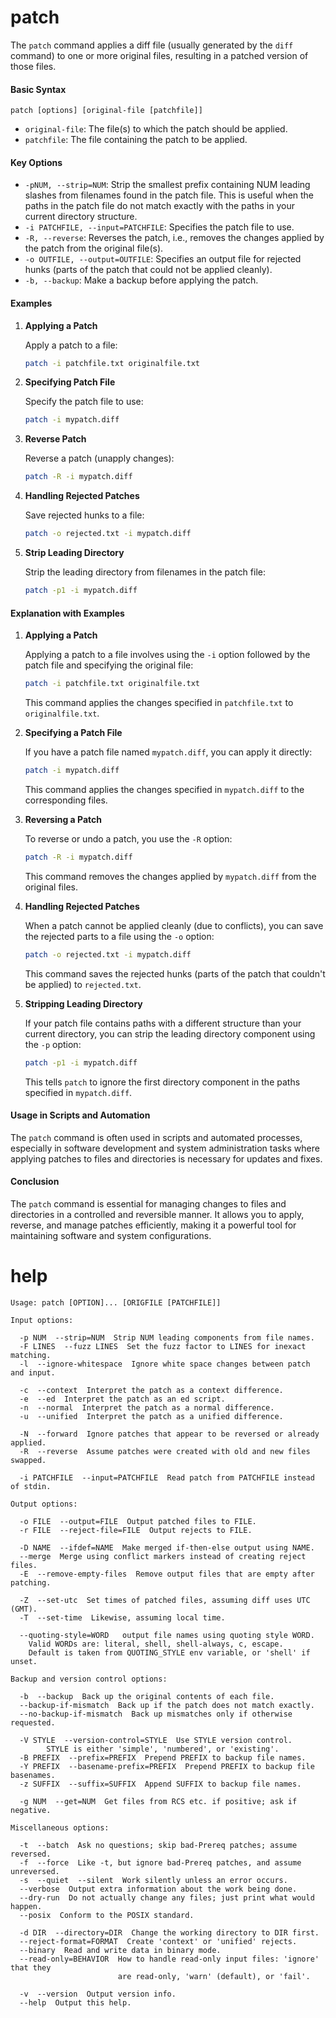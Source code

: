 # patch

The `patch` command applies a diff file (usually generated by the `diff` command) to one or more original files, resulting in a patched version of those files.

#### Basic Syntax

```
patch [options] [original-file [patchfile]]
```

- `original-file`: The file(s) to which the patch should be applied.
- `patchfile`: The file containing the patch to be applied.

#### Key Options

- `-pNUM, --strip=NUM`: Strip the smallest prefix containing NUM leading slashes from filenames found in the patch file. This is useful when the paths in the patch file do not match exactly with the paths in your current directory structure.
- `-i PATCHFILE, --input=PATCHFILE`: Specifies the patch file to use.
- `-R, --reverse`: Reverses the patch, i.e., removes the changes applied by the patch from the original file(s).
- `-o OUTFILE, --output=OUTFILE`: Specifies an output file for rejected hunks (parts of the patch that could not be applied cleanly).
- `-b, --backup`: Make a backup before applying the patch.

#### Examples

1. **Applying a Patch**

   Apply a patch to a file:
   ```sh
   patch -i patchfile.txt originalfile.txt
   ```

2. **Specifying Patch File**

   Specify the patch file to use:
   ```sh
   patch -i mypatch.diff
   ```

3. **Reverse Patch**

   Reverse a patch (unapply changes):
   ```sh
   patch -R -i mypatch.diff
   ```

4. **Handling Rejected Patches**

   Save rejected hunks to a file:
   ```sh
   patch -o rejected.txt -i mypatch.diff
   ```

5. **Strip Leading Directory**

   Strip the leading directory from filenames in the patch file:
   ```sh
   patch -p1 -i mypatch.diff
   ```

#### Explanation with Examples

1. **Applying a Patch**

   Applying a patch to a file involves using the `-i` option followed by the patch file and specifying the original file:
   ```sh
   patch -i patchfile.txt originalfile.txt
   ```
   This command applies the changes specified in `patchfile.txt` to `originalfile.txt`.

2. **Specifying a Patch File**

   If you have a patch file named `mypatch.diff`, you can apply it directly:
   ```sh
   patch -i mypatch.diff
   ```
   This command applies the changes specified in `mypatch.diff` to the corresponding files.

3. **Reversing a Patch**

   To reverse or undo a patch, you use the `-R` option:
   ```sh
   patch -R -i mypatch.diff
   ```
   This command removes the changes applied by `mypatch.diff` from the original files.

4. **Handling Rejected Patches**

   When a patch cannot be applied cleanly (due to conflicts), you can save the rejected parts to a file using the `-o` option:
   ```sh
   patch -o rejected.txt -i mypatch.diff
   ```
   This command saves the rejected hunks (parts of the patch that couldn't be applied) to `rejected.txt`.

5. **Stripping Leading Directory**

   If your patch file contains paths with a different structure than your current directory, you can strip the leading directory component using the `-p` option:
   ```sh
   patch -p1 -i mypatch.diff
   ```
   This tells `patch` to ignore the first directory component in the paths specified in `mypatch.diff`.

#### Usage in Scripts and Automation

The `patch` command is often used in scripts and automated processes, especially in software development and system administration tasks where applying patches to files and directories is necessary for updates and fixes.

#### Conclusion

The `patch` command is essential for managing changes to files and directories in a controlled and reversible manner. It allows you to apply, reverse, and manage patches efficiently, making it a powerful tool for maintaining software and system configurations.

# help 

```
Usage: patch [OPTION]... [ORIGFILE [PATCHFILE]]

Input options:

  -p NUM  --strip=NUM  Strip NUM leading components from file names.
  -F LINES  --fuzz LINES  Set the fuzz factor to LINES for inexact matching.
  -l  --ignore-whitespace  Ignore white space changes between patch and input.

  -c  --context  Interpret the patch as a context difference.
  -e  --ed  Interpret the patch as an ed script.
  -n  --normal  Interpret the patch as a normal difference.
  -u  --unified  Interpret the patch as a unified difference.

  -N  --forward  Ignore patches that appear to be reversed or already applied.
  -R  --reverse  Assume patches were created with old and new files swapped.

  -i PATCHFILE  --input=PATCHFILE  Read patch from PATCHFILE instead of stdin.

Output options:

  -o FILE  --output=FILE  Output patched files to FILE.
  -r FILE  --reject-file=FILE  Output rejects to FILE.

  -D NAME  --ifdef=NAME  Make merged if-then-else output using NAME.
  --merge  Merge using conflict markers instead of creating reject files.
  -E  --remove-empty-files  Remove output files that are empty after patching.

  -Z  --set-utc  Set times of patched files, assuming diff uses UTC (GMT).
  -T  --set-time  Likewise, assuming local time.

  --quoting-style=WORD   output file names using quoting style WORD.
    Valid WORDs are: literal, shell, shell-always, c, escape.
    Default is taken from QUOTING_STYLE env variable, or 'shell' if unset.

Backup and version control options:

  -b  --backup  Back up the original contents of each file.
  --backup-if-mismatch  Back up if the patch does not match exactly.
  --no-backup-if-mismatch  Back up mismatches only if otherwise requested.

  -V STYLE  --version-control=STYLE  Use STYLE version control.
        STYLE is either 'simple', 'numbered', or 'existing'.
  -B PREFIX  --prefix=PREFIX  Prepend PREFIX to backup file names.
  -Y PREFIX  --basename-prefix=PREFIX  Prepend PREFIX to backup file basenames.
  -z SUFFIX  --suffix=SUFFIX  Append SUFFIX to backup file names.

  -g NUM  --get=NUM  Get files from RCS etc. if positive; ask if negative.

Miscellaneous options:

  -t  --batch  Ask no questions; skip bad-Prereq patches; assume reversed.
  -f  --force  Like -t, but ignore bad-Prereq patches, and assume unreversed.
  -s  --quiet  --silent  Work silently unless an error occurs.
  --verbose  Output extra information about the work being done.
  --dry-run  Do not actually change any files; just print what would happen.
  --posix  Conform to the POSIX standard.

  -d DIR  --directory=DIR  Change the working directory to DIR first.
  --reject-format=FORMAT  Create 'context' or 'unified' rejects.
  --binary  Read and write data in binary mode.
  --read-only=BEHAVIOR  How to handle read-only input files: 'ignore' that they
                        are read-only, 'warn' (default), or 'fail'.

  -v  --version  Output version info.
  --help  Output this help.

```
